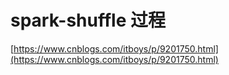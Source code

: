 # spark-shuffle 过程 #

[https://www.cnblogs.com/itboys/p/9201750.html](https://www.cnblogs.com/itboys/p/9201750.html)

